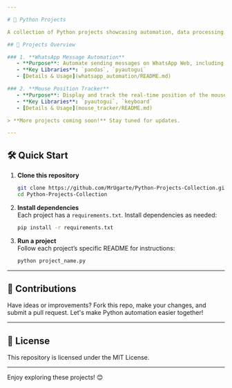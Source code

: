 ```yaml
---

# 🐍 Python Projects

A collection of Python projects showcasing automation, data processing, and more. Each project includes its own setup and instructions. Dive in to explore various Python applications!

## 🚀 Projects Overview

### 1. **WhatsApp Message Automation**
   - **Purpose**: Automate sending messages on WhatsApp Web, including optional images.
   - **Key Libraries**: `pandas`, `pyautogui`
   - [Details & Usage](whatsapp_automation/README.md)

### 2. **Mouse Position Tracker**
   - **Purpose**: Display and track the real-time position of the mouse on-screen.
   - **Key Libraries**: `pyautogui`, `keyboard`
   - [Details & Usage](mouse_tracker/README.md)

> **More projects coming soon!** Stay tuned for updates. 

---
```


## 🛠️ Quick Start

1. **Clone this repository**  
   ```bash
   git clone https://github.com/MrUgarte/Python-Projects-Collection.git
   cd Python-Projects-Collection
   ```

2. **Install dependencies**  
   Each project has a `requirements.txt`. Install dependencies as needed:
   ```bash
   pip install -r requirements.txt
   ```

3. **Run a project**  
   Follow each project’s specific README for instructions:
   ```bash
   python project_name.py
   ```

---

## 📌 Contributions

Have ideas or improvements? Fork this repo, make your changes, and submit a pull request. Let's make Python automation easier together!

---

## 📝 License

This repository is licensed under the MIT License. 

---

Enjoy exploring these projects! 😊
